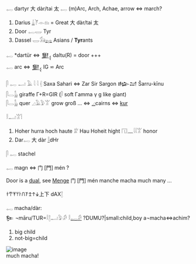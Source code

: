 𓉻 dartyr  大 dàr/tai 太  𓉻 (m)Arc, Arch, Achae, arrow  ⇔ march?  

1) Darius [𓏙](𓏙)𓌘𓁹𓁶𓏤   = Great 大 dàr/tai 太  
2) Door 𓉻𓉿  Tyr  
3) Dassel 𓉿𓃘[𓈐](𓈐) Asians / **Tyr**ants  

𓉻 *dartür ⇔ 𒅅 daltu(R) =  door +++  
𓉻 arc ⇔ 𒅅 IG ⋍ Arc  

𓋴 𓉻 𓂝 𓄿 𓇋 𓇋 𓏜 Saxa Sahari ⇔ Zar Sir Sargon 𒈗𒁺 Šarru-kīnu  
𓋴𓂋𓃱 giraffe Γ+R=GIR (𓋴 soft Γamma γ g like giant)  
𓋴𓂋𓃱 quer 𓈎𓄿𓅱𓀠 grow groß …  ⇔ [𓈎](𓈎)cairns ⇔ [kur](kur)  

𓎛𓂝𓀠𓏪  
1) Hoher hurra hoch haute 𓁨 Hau Hoheit hight  𓉔𓈖𓇋𓇋𓀠 honor  
2) Dar𓉻 大 dàr  [𓎛](𓎛)dHr  

𓋴 𓉻 stachel  

𓉻 magn ⇔ 门 [門] mén ?  

Door is a [dual](Dual), see [Menge](Menge) 门 [門] mén manche macha much many ...  

𐀫𐁀𐀂𐀦𐀅𐠮𐠯𐠊𐠰𐠍上下 dAX𓉼  


𓉻 macha/dàr:  
𒌉 ¬māru/TUR=𓎛𓉼𓂝𓅱𓀔 𓎛[𓉻](𓉻)[𓀔](𓀔) ?DUMU?|small:child,boy  a¬macha⇔achim?  
1. big child  
2. not-big=child  

![image](https://user-images.githubusercontent.com/516118/36750862-e3eb145e-1bfe-11e8-9313-c9e8feaec816.png)  
much macha!  
